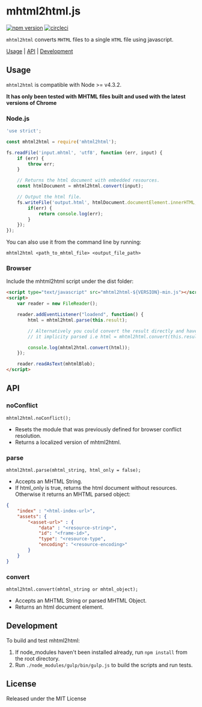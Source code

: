 # mhtml2html.js

[![npm version](https://badge.fury.io/js/mhtml2html.svg)](https://badge.fury.io/js/mhtml2html) [![circleci](https://circleci.com/gh/msindwan/mhtml2html.svg?style=shield&circle-token=:circle-token)](https://circleci.com/gh/msindwan/mhtml2html)

`mhtml2html` converts `MHTML` files to a single `HTML` file using javascript.

[Usage](#usage) | [API](#api) | [Development](#development)

## Usage

`mhtml2html` is compatible with Node >= v4.3.2.

**It has only been tested with MHTML files built and used with the latest versions of Chrome**

### Node.js

``` js
'use strict';

const mhtml2html = require('mhtml2html');

fs.readFile('input.mhtml', 'utf8', function (err, input) {
    if (err) {
        throw err;
    }

    // Returns the html document with embedded resources.
    const htmlDocument = mhtml2html.convert(input);

    // Output the html file.
    fs.writeFile('output.html', htmlDocument.documentElement.innerHTML, err => {
        if(err) {
            return console.log(err);
        }
    });
});
```

You can also use it from the command line by running:

`mhtml2html <path_to_mhtml_file> <output_file_path>`

### Browser

Include the mhtml2html script under the dist folder:

``` html
<script type="text/javascript" src="mhtml2html-${VERSION}-min.js"></script>
<script>
    var reader = new FileReader();

    reader.addEventListener("loadend", function() {
        html = mhtml2html.parse(this.result);

        // Alternatively you could convert the result directly and have
        // it implicity parsed i.e html = mhtml2html.convert(this.result);

        console.log(mhtml2html.convert(html));
    });

    reader.readAsText(mhtmlBlob);
</script>
```

## API

### noConflict

`mhtml2html.noConflict();`

* Resets the module that was previously defined for browser conflict resolution.
* Returns a localized version of mhtml2html.

### parse

`mhtml2html.parse(mhtml_string, html_only = false);`

* Accepts an MHTML String.
* If html_only is true, returns the html document without resources.
Otherwise it returns an MHTML parsed object:

``` json
{
    "index" : "<html-index-url>",
    "assets": {
        "<asset-url>" : {
            "data" : "<resource-string>",
            "id": "<frame-id>",
            "type": "<resource-type",
            "encoding": "<resource-encoding>"
        }
    }
}
```

### convert

`mhtml2html.convert(mhtml_string or mhtml_object);`

* Accepts an MHTML String or parsed MHTML Object.
* Returns an html document element.

## Development

To build and test mhtml2html:

1. If node_modules haven't been installed already, run `npm install` from the root directory.
2. Run `./node_modules/gulp/bin/gulp.js` to build the scripts and run tests.

## License

Released under the MIT License
